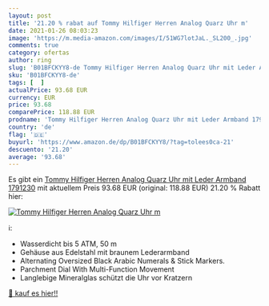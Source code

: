 ```yaml
---
layout: post
title: '21.20 % rabat auf Tommy Hilfiger Herren Analog Quarz Uhr m'
date: 2021-01-26 08:03:23
image: 'https://m.media-amazon.com/images/I/51WG7lotJaL._SL200_.jpg'
comments: true
category: ofertas
author: ring
slug: 'B01BFCKYY8-de Tommy Hilfiger Herren Analog Quarz Uhr mit Leder Armband...'
sku: 'B01BFCKYY8-de'
tags: [  ]
actualPrice: 93.68 EUR
currency: EUR
price: 93.68
comparePrice: 118.88 EUR
prodname: 'Tommy Hilfiger Herren Analog Quarz Uhr mit Leder Armband 1791230'
country: 'de'
flag: '🇩🇪'
buyurl: 'https://www.amazon.de/dp/B01BFCKYY8/?tag=tolees0ca-21'
descuento: '21.20'
average: '93.68'
---
```


Es gibt ein [Tommy Hilfiger Herren Analog Quarz Uhr mit Leder Armband 1791230](https://www.amazon.de/dp/B01BFCKYY8/?tag=tolees0ca-21) mit aktuellem Preis 93.68 EUR (original: 118.88 EUR) 21.20 % Rabatt hier:

[![Tommy Hilfiger Herren Analog Quarz Uhr m](https://m.media-amazon.com/images/I/51WG7lotJaL._SL200_.jpg)](https://www.amazon.de/dp/B01BFCKYY8/?tag=tolees0ca-21)

ℹ️:

- Wasserdicht bis 5 ATM, 50 m
- Gehäuse aus Edelstahl mit braunem Lederarmband
- Alternating Oversized Black Arabic Numerals & Stick Markers.
- Parchment Dial With Multi-Function Movement
- Langlebige Mineralglas schützt die Uhr vor Kratzern

[🛒 kauf es hier!!](https://www.amazon.de/dp/B01BFCKYY8/?tag=tolees0ca-21)
